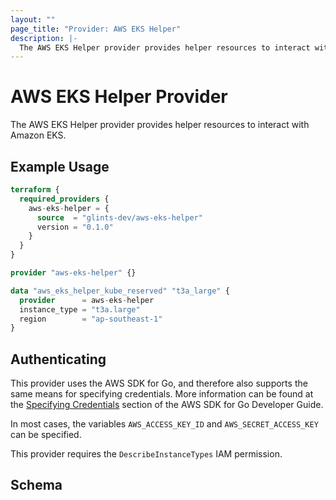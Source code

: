 ```yaml
---
layout: ""
page_title: "Provider: AWS EKS Helper"
description: |-
  The AWS EKS Helper provider provides helper resources to interact with Amazon EKS.
---
```


# AWS EKS Helper Provider

The AWS EKS Helper provider provides helper resources to interact with Amazon EKS.

## Example Usage

```terraform
terraform {
  required_providers {
    aws-eks-helper = {
      source  = "glints-dev/aws-eks-helper"
      version = "0.1.0"
    }
  }
}

provider "aws-eks-helper" {}

data "aws_eks_helper_kube_reserved" "t3a_large" {
  provider      = aws-eks-helper
  instance_type = "t3a.large"
  region        = "ap-southeast-1"
}
```

## Authenticating

This provider uses the AWS SDK for Go, and therefore also supports the same
means for specifying credentials. More information can be found at the
[Specifying Credentials](https://docs.aws.amazon.com/sdk-for-go/v1/developer-guide/configuring-sdk.html#specifying-credentials)
section of the AWS SDK for Go Developer Guide.

In most cases, the variables `AWS_ACCESS_KEY_ID` and `AWS_SECRET_ACCESS_KEY`
can be specified.

This provider requires the `DescribeInstanceTypes` IAM permission.

<!-- schema generated by tfplugindocs -->
## Schema
